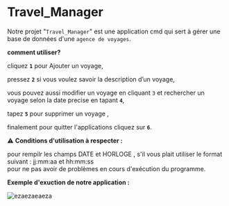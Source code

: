 # Travel_Manager


Notre projet "`Travel_Manager`" est une application cmd qui  sert à gérer une base de données d'une `agence de voyages`.

**comment utiliser?**

cliquez  **`1`** pour  Ajouter un voyage,

pressez  **`2`**  si vous voulez savoir la description d’un voyage,

vous pouvez aussi modifier un voyage en cliquant `3` et rechercher un voyage selon la date precise en tapant **`4`**,

tapez **`5`** pour supprimer un voyage ,

finalement pour  quitter l'applications cliquez sur **`6`**.

⚠️ **Conditions d'utilisation à respecter :**

pour rempilr les champs DATE et HORLOGE , s'il vous plait utiliser le format suivant :     jj:mm:aa  et   hh:mm:ss  
pour ne pas avoir de problèmes en cours d'exécution du programme.


**Exemple d'exuction de notre application :**


![ezaezaeaeza](https://user-images.githubusercontent.com/121571508/210154711-06236961-139b-4a03-b475-b360f12c51fe.png)


